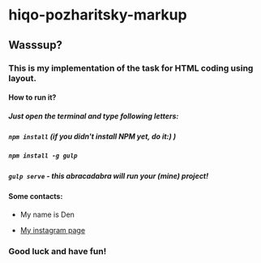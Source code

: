 # hiqo-pozharitsky-markup
## Wasssup?
### This is my implementation of the task for HTML coding using layout.
#### How to run it?
##### Just open the terminal and type following letters:
##### `npm install` (if you didn't install NPM yet, do it:) )
##### `npm install -g gulp`
##### `gulp serve` - this abracadabra will run your (mine) project!
#### Some contacts:
 
* My name is Den

* [My instagram page](https://instagram.com/sovasmotrit)
### Good luck and have fun!
